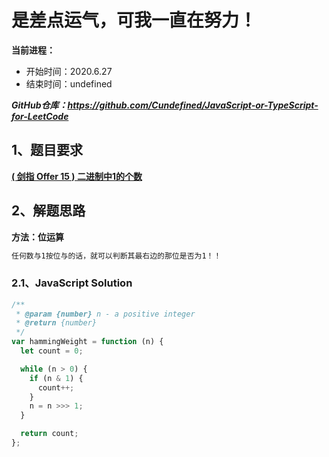 ﻿# 是差点运气，可我一直在努力！
**当前进程：**

 - 开始时间：2020.6.27 
 - 结束时间：undefined

***GitHub仓库：https://github.com/Cundefined/JavaScript-or-TypeScript-for-LeetCode***



## 1、题目要求
[**( 剑指 Offer 15 )  二进制中1的个数**](https://leetcode-cn.com/problems/er-jin-zhi-zhong-1de-ge-shu-lcof/)
      




## 2、解题思路
**方法：位运算**
```javascript
任何数与1按位与的话，就可以判断其最右边的那位是否为1！！
```


### 2.1、JavaScript Solution

```javascript
/**
 * @param {number} n - a positive integer
 * @return {number}
 */
var hammingWeight = function (n) {
  let count = 0;

  while (n > 0) {
    if (n & 1) {
      count++;
    }
    n = n >>> 1;
  }

  return count;
};
```
